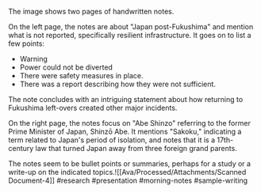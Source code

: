 The image shows two pages of handwritten notes.

On the left page, the notes are about "Japan post-Fukushima" and mention what is not reported, specifically resilient infrastructure. It goes on to list a few points:
- Warning
- Power could not be diverted
- There were safety measures in place.
- There was a report describing how they were not sufficient.

The note concludes with an intriguing statement about how returning to Fukushima left-overs created other major incidents.

On the right page, the notes focus on "Abe Shinzo" referring to the former Prime Minister of Japan, Shinzō Abe. It mentions "Sakoku," indicating a term related to Japan's period of isolation, and notes that it is a 17th-century law that turned Japan away from three foreign grand parents.

The notes seem to be bullet points or summaries, perhaps for a study or a write-up on the indicated topics.![[Ava/Processed/Attachments/Scanned Document-4]]
#research #presentation #morning-notes #sample-writing